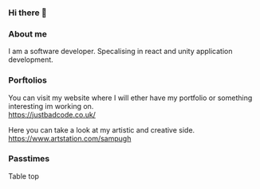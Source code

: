### Hi there 👋

### About me
I am a software developer. Specalising in react and unity application development.

### Porftolios
You can visit my website where I will ether have my portfolio or something interesting im working on. </br>
https://justbadcode.co.uk/

Here you can take a look at my artistic and creative side.</br>
https://www.artstation.com/sampugh

### Passtimes
Table top


<!--
**Root-107/Root-107** is a ✨ _special_ ✨ repository because its `README.md` (this file) appears on your GitHub profile.
